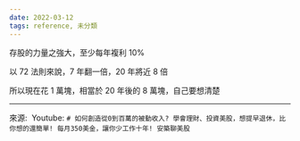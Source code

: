 ```yaml
---
date: 2022-03-12
tags: reference, 未分類
---
```


存股的力量之強大，至少每年複利 10%

以 72 法則來說，7 年翻一倍，20 年將近 8 倍

所以現在花 1 萬塊，相當於 20 年後的 8 萬塊，自己要想清楚


---
來源:  Youtube: `# 如何創造從0到百萬的被動收入? 學會理財、投資美股，想提早退休，比你想的還簡單! 每月350美金，讓你少工作十年! 安築聊美股`
